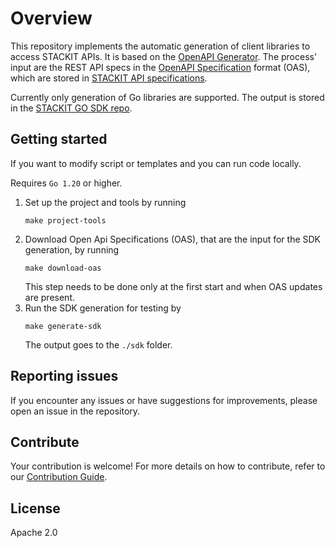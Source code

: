 # Overview

This repository implements the automatic generation of client libraries to access STACKIT APIs. It is based on the [OpenAPI Generator](https://openapi-generator.tech/). The process' input are the REST API specs in the [OpenAPI Specification](https://github.com/OAI/OpenAPI-Specification) format (OAS), which are stored in [STACKIT API specifications](https://github.com/stackitcloud/stackit-api-specifications).

Currently only generation of Go libraries are supported. The output is stored in the [STACKIT GO SDK repo](https://github.com/stackitcloud/stackit-sdk-go).

## Getting started

If you want to modify script or templates and you can run code locally.

Requires `Go 1.20` or higher.

1. Set up the project and tools by running
   ```
   make project-tools
   ```
2. Download Open Api Specifications (OAS), that are the input for the SDK generation, by running
   ```
   make download-oas
   ```
   This step needs to be done only at the first start and when OAS updates are present.
3. Run the SDK generation for testing by
   ```
   make generate-sdk
   ```
   The output goes to the `./sdk` folder.

## Reporting issues

If you encounter any issues or have suggestions for improvements, please open an issue in the repository.

## Contribute

Your contribution is welcome! For more details on how to contribute, refer to our [Contribution Guide](https://github.com/stackitcloud/stackit-sdk-generator/blob/main/CONTRIBUTION.md).

## License

Apache 2.0
